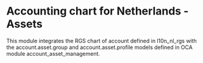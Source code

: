 Accounting chart for Netherlands - Assets
=========================================

This module integrates the RGS chart of account defined in l10n_nl_rgs
with the account.asset.group and account.asset.profile models defined in
OCA module account_asset_management.
